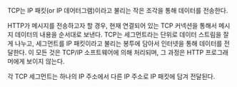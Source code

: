 TCP는 IP 패킷(or IP 데어터그램)이라고 불리는 작은 조각을 통해 데이터를 전송한다.

HTTP가 메시지를 전송하고자 할 경우, 현재 연결되어 있는 TCP 커넥션을 통해서 메시지 데이터의 내용을 순서대로 보낸다.
TCP는 세그먼트라는 단위로 데이터 스트림을 잘게 나누고, 세그먼트를 IP 패킷이라고 불리는 봉투에 담아서 인터넷을 통해 데이터를 전달한다.
이 모든 것은 TCP/IP 소프트웨어에 의해 처리되며, 그 과정은 HTTP 프로그래머에게 보이지 않는다.

각 TCP 세그먼트는 하나의 IP 주소에서 다른 IP 주소로 IP 패킷에 담겨 전달된다.